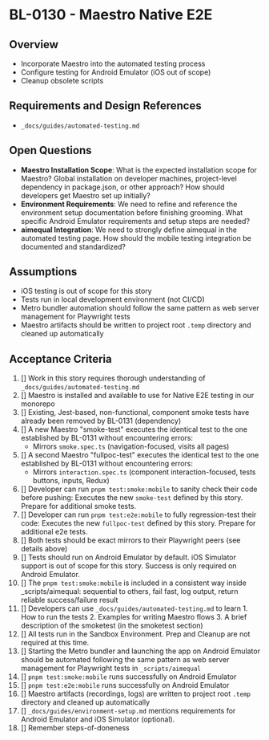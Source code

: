 # BL-0130 - Maestro Native E2E

## Overview

- Incorporate Maestro into the automated testing process
- Configure testing for Android Emulator (iOS out of scope)
- Cleanup obsolete scripts

## Requirements and Design References

- `_docs/guides/automated-testing.md`


## Open Questions

- **Maestro Installation Scope**: What is the expected installation scope for Maestro? Global installation on developer machines, project-level dependency in package.json, or other approach? How should developers get Maestro set up initially?
- **Environment Requirements**: We need to refine and reference the environment setup documentation before finishing grooming. What specific Android Emulator requirements and setup steps are needed?
- **aimequal Integration**: We need to strongly define aimequal in the automated testing page. How should the mobile testing integration be documented and standardized?

## Assumptions

- iOS testing is out of scope for this story
- Tests run in local development environment (not CI/CD)
- Metro bundler automation should follow the same pattern as web server management for Playwright tests
- Maestro artifacts should be written to project root `.temp` directory and cleaned up automatically

## Acceptance Criteria
1. [] Work in this story requires thorough understanding of `_docs/guides/automated-testing.md`
2. [] Maestro is installed and available to use for Native E2E testing in our monorepo
3. [] Existing, Jest-based, non-functional, component smoke tests have already been removed by BL-0131 (dependency)
4. [] A new Maestro "smoke-test" executes the identical test to the one established by BL-0131 without encountering errors:
   - Mirrors `smoke.spec.ts` (navigation-focused, visits all pages)
5. [] A second Maestro "fullpoc-test" executes the identical test to the one established by BL-0131 without encountering errors:
   - Mirrors `interaction.spec.ts` (component interaction-focused, tests buttons, inputs, Redux)
6. [] Developer can run `pnpm test:smoke:mobile` to sanity check their code before pushing: Executes the new `smoke-test` defined by this story. Prepare for additional smoke tests.
7. [] Developer can run `pnpm test:e2e:mobile` to fully regression-test their code: Executes the new `fullpoc-test` defined by this story. Prepare for additional e2e tests.
8. [] Both tests should be exact mirrors to their Playwright peers (see details above)
9. [] Tests should run on Android Emulator by default. iOS Simulator support is out of scope for this story. Success is only required on Android Emulator.
10. [] The `pnpm test:smoke:mobile` is included in a consistent way inside \_scripts/aimequal: sequential to others, fail fast, log output, return reliable success/failure result
11. [] Developers can use `_docs/guides/automated-testing.md` to learn 1. How to run the tests 2. Examples for writing Maestro flows 3. A brief description of the smoketest (in the smoketest section)
12. [] All tests run in the Sandbox Environment. Prep and Cleanup are not required at this time.
13. [] Starting the Metro bundler and launching the app on Android Emulator should be automated following the same pattern as web server management for Playwright tests in `_scripts/aimequal`
14. [] `pnpm test:smoke:mobile` runs successfully on Android Emulator
15. [] `pnpm test:e2e:mobile` runs successfully on Android Emulator
16. [] Maestro artifacts (recordings, logs) are written to project root `.temp` directory and cleaned up automatically
17. [] `_docs/guides/environment-setup.md` mentions requirements for Android Emulator and iOS Simulator (optional).
18. [] Remember steps-of-doneness
